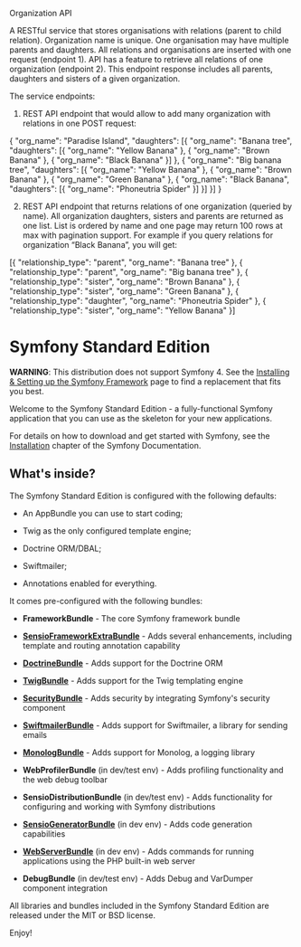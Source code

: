 Organization API

A RESTful service that stores organisations with relations
(parent to child relation). Organization name is unique. One organisation may have multiple
parents and daughters. All relations and organisations are inserted with one request (endpoint
1).
API has a feature to retrieve all relations of one organization (endpoint 2). This endpoint
response includes all parents, daughters and sisters of a given organization.


The service endpoints:
1) REST API endpoint that would allow to add many organization with relations in one
POST request:

{
"org_name": "Paradise Island",
"daughters": [{
	"org_name": "Banana tree",
	"daughters": [{
		"org_name": "Yellow Banana"
		}, {
		"org_name": "Brown Banana"
		}, {
		"org_name": "Black Banana"
		}]
		}, {
		"org_name": "Big banana tree",
		"daughters": [{
			"org_name": "Yellow Banana"
			}, {
			"org_name": "Brown Banana"
			}, {
			"org_name": "Green Banana"
			}, {
			"org_name": "Black Banana",
			"daughters": [{
				"org_name": "Phoneutria Spider"
			}]
		}]
	}]
}

2) REST API endpoint that returns relations of one organization (queried by name). All
organization daughters, sisters and parents are returned as one list. List is ordered by
name and one page may return 100 rows at max with pagination support. For example
if you query relations for organization “Black Banana”, you will get:

[{
	"relationship_type": "parent",
	"org_name": "Banana tree"
	}, {
	"relationship_type": "parent",
	"org_name": "Big banana tree"
	}, {
	"relationship_type": "sister",
	"org_name": "Brown Banana"
	}, {
	"relationship_type": "sister",
	"org_name": "Green Banana"
	}, {
	"relationship_type": "daughter",
	"org_name": "Phoneutria Spider"
	}, {
	"relationship_type": "sister",
	"org_name": "Yellow Banana"
}]




Symfony Standard Edition
========================

**WARNING**: This distribution does not support Symfony 4. See the
[Installing & Setting up the Symfony Framework][15] page to find a replacement
that fits you best.

Welcome to the Symfony Standard Edition - a fully-functional Symfony
application that you can use as the skeleton for your new applications.

For details on how to download and get started with Symfony, see the
[Installation][1] chapter of the Symfony Documentation.

What's inside?
--------------

The Symfony Standard Edition is configured with the following defaults:

  * An AppBundle you can use to start coding;

  * Twig as the only configured template engine;

  * Doctrine ORM/DBAL;

  * Swiftmailer;

  * Annotations enabled for everything.

It comes pre-configured with the following bundles:

  * **FrameworkBundle** - The core Symfony framework bundle

  * [**SensioFrameworkExtraBundle**][6] - Adds several enhancements, including
    template and routing annotation capability

  * [**DoctrineBundle**][7] - Adds support for the Doctrine ORM

  * [**TwigBundle**][8] - Adds support for the Twig templating engine

  * [**SecurityBundle**][9] - Adds security by integrating Symfony's security
    component

  * [**SwiftmailerBundle**][10] - Adds support for Swiftmailer, a library for
    sending emails

  * [**MonologBundle**][11] - Adds support for Monolog, a logging library

  * **WebProfilerBundle** (in dev/test env) - Adds profiling functionality and
    the web debug toolbar

  * **SensioDistributionBundle** (in dev/test env) - Adds functionality for
    configuring and working with Symfony distributions

  * [**SensioGeneratorBundle**][13] (in dev env) - Adds code generation
    capabilities

  * [**WebServerBundle**][14] (in dev env) - Adds commands for running applications
    using the PHP built-in web server

  * **DebugBundle** (in dev/test env) - Adds Debug and VarDumper component
    integration

All libraries and bundles included in the Symfony Standard Edition are
released under the MIT or BSD license.

Enjoy!

[1]:  https://symfony.com/doc/3.4/setup.html
[6]:  https://symfony.com/doc/current/bundles/SensioFrameworkExtraBundle/index.html
[7]:  https://symfony.com/doc/3.4/doctrine.html
[8]:  https://symfony.com/doc/3.4/templating.html
[9]:  https://symfony.com/doc/3.4/security.html
[10]: https://symfony.com/doc/3.4/email.html
[11]: https://symfony.com/doc/3.4/logging.html
[13]: https://symfony.com/doc/current/bundles/SensioGeneratorBundle/index.html
[14]: https://symfony.com/doc/current/setup/built_in_web_server.html
[15]: https://symfony.com/doc/current/setup.html
